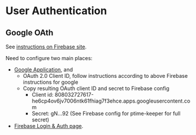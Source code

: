 # User Authentication

## Google OAth

See [instructions on Firebase site](https://www.firebase.com/docs/web/guide/login/google.html).

Need to configure two main places:
* [Google Application](https://console.developers.google.com/home/dashboard?project=study-tracker-1070), and
  * OAuth 2.0 Client ID, follow instructions according to above Firebase instructions for google
  * Copy resulting OAuth client ID and secret to Firebase config
      * Client id: 808032727617-he6cp4ov6jv7006ntk61fhiag7f3ehce.apps.googleusercontent.com
      * Secret: gN...92  (See Firebase config for ptime-keeper for full secret)
* [Firebase Login & Auth page](https://ptime-keeper.firebaseio.com/?page=Auth).
  
